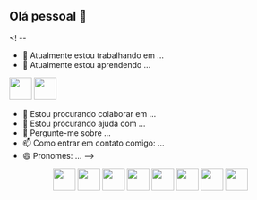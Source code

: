 ## Olá pessoal 👋
<! --

- 🔭 Atualmente estou trabalhando em ...
- 🌱 Atualmente estou aprendendo ...
 <p align="light">
  <img src="https://cdn.jsdelivr.net/gh/devicons/devicon@latest/icons/kubernetes/kubernetes-original-wordmark.svg" width="40" height="40" />
  <img src="https://cdn.jsdelivr.net/gh/devicons/devicon@latest/icons/docker/docker-original-wordmark.svg" width="40" height="40" />
  </p>
  
- 👯 Estou procurando colaborar em ...
- 🤔 Estou procurando ajuda com ...
- 💬 Pergunte-me sobre ...
- 📫 Como entrar em contato comigo: ...
- 😄 Pronomes: ...
-->

<p align="center">
  <img src="https://cdn.jsdelivr.net/gh/devicons/devicon@latest/icons/microsoftsqlserver/microsoftsqlserver-original-wordmark.svg" width="40" height="40" />
  <img src="https://cdn.jsdelivr.net/gh/devicons/devicon@latest/icons/dbeaver/dbeaver-original.svg" width="40" height="40" />
  <img src="https://cdn.jsdelivr.net/gh/devicons/devicon@latest/icons/apacheairflow/apacheairflow-original-wordmark.svg" width="40" height="40" />
  <img src="https://cdn.jsdelivr.net/gh/devicons/devicon@latest/icons/sqldeveloper/sqldeveloper-original.svg" width="40" height="40" />
  <img src="https://cdn.jsdelivr.net/gh/devicons/devicon@latest/icons/tensorflow/tensorflow-original-wordmark.svg" width="40" height="40" />
  <img src="https://cdn.jsdelivr.net/gh/devicons/devicon@latest/icons/visualstudio/visualstudio-original.svg" width="40" height="40" />
  <img src="https://cdn.jsdelivr.net/gh/devicons/devicon@latest/icons/canva/canva-original.svg" width="40" height="40" />
  <img src="https://cdn.jsdelivr.net/gh/devicons/devicon@latest/icons/python/python-original-wordmark.svg" width="40" height="40" />
</p>

